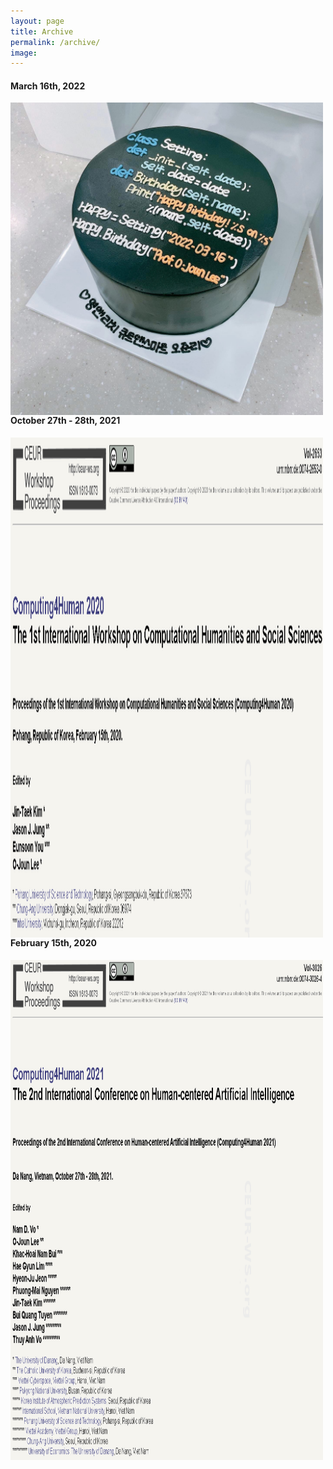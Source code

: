```yaml
---
layout: page
title: Archive
permalink: /archive/
image: 
---
```


#### March 16th, 2022

<img align="left" width="500" height="500" src="/images/20220316.jpg" padding="5px">

#### October 27th - 28th, 2021

<img align="left" width="500" height="800" src="/images/computing4human2021.PNG" padding="5px">

#### February 15th, 2020

<img align="left" width="500" height="800" src="/images/computing4human2020.PNG" padding="5px">



